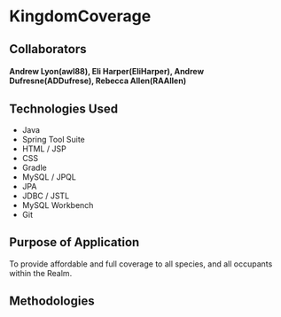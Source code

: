 # KingdomCoverage

## Collaborators 
#### Andrew Lyon(awl88), Eli Harper(EliHarper), Andrew Dufresne(ADDufrese), Rebecca Allen(RAAllen)

## Technologies Used
* Java
* Spring Tool Suite
* HTML / JSP
* CSS
* Gradle
* MySQL / JPQL 
* JPA
* JDBC / JSTL
* MySQL Workbench
* Git

## Purpose of Application
To provide affordable and full coverage to all species, and all occupants within the Realm.

## Methodologies
